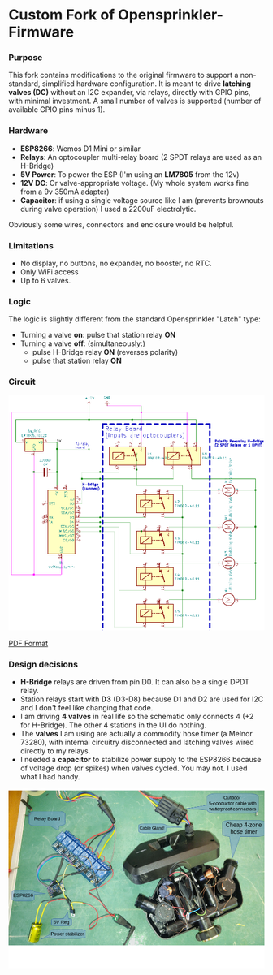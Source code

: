 # Custom Fork of Opensprinkler-Firmware

### Purpose
This fork contains modifications to the original firmware to support a non-standard, simplified hardware configuration.
It is meant to drive **latching valves (DC)** without an I2C expander, via relays, directly with GPIO pins, with minimal investment.
A small number of valves is supported (number of available GPIO pins minus 1). 


### Hardware
* **ESP8266**: Wemos D1 Mini or similar
* **Relays**: An optocoupler multi-relay board (2 SPDT relays are used as an H-Bridge)
* **5V Power**: To power the ESP (I'm using an **LM7805** from the 12v)
* **12V DC**: Or valve-appropriate voltage. (My whole system works fine from a 9v 350mA adapter)
* **Capacitor**: if using a single voltage source like I am (prevents brownouts during valve operation)  I used a 2200uF electrolytic.

Obviously some wires, connectors and enclosure would be helpful.  

### Limitations

* No display, no buttons, no expander, no booster, no RTC.  
* Only WiFi access
* Up to 6 valves.

### Logic

The logic is slightly different from the standard Opensprinkler "Latch" type:

* Turning a valve **on**: pulse that station relay **ON**
* Turning a valve **off**: (simultaneously:)
  * pulse H-Bridge relay **ON** (reverses polarity)
  * pulse that station relay **ON**
  
### Circuit

![Circuit](readme/latching-sprinkler-circuit.png)

[PDF Format](https://raw.githubusercontent.com/akomakom/OpenSprinkler-Firmware-CustomLatch/master/readme/latching-sprinkler-circuit.pdf)

### Design decisions

* **H-Bridge** relays are driven from pin D0.  It can also be a single DPDT relay.
* Station relays start with **D3** (D3-D8) because D1 and D2 are used for I2C and I don't feel like changing that code.
* I am driving **4 valves** in real life so the schematic only connects 4 (+2 for H-Bridge).  The other 4 stations in the UI do nothing.
* The **valves** I am using are actually a commodity hose timer (a Melnor 73280), with internal circuitry disconnected and latching valves wired directly to my relays.
* I needed a **capacitor** to stabilize power supply to the ESP8266 because of voltage drop (or spikes) when valves cycled.  You may not.  I used what I had handy.

![All Parts](readme/all-parts.png)